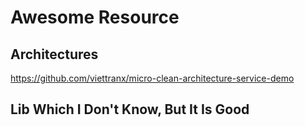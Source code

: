 # Awesome Resource

## Architectures

https://github.com/viettranx/micro-clean-architecture-service-demo

## Lib Which I Don't Know, But It Is Good
